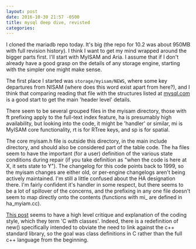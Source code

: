 ```yaml
---
layout: post
date: 2016-10-30 21:57 -0500
title: mysql deep dive, revisted
categories: 
---
```


I cloned the mariadb repo today. It's big (the repo for 10.2 was about 950MB with full revision history). I think I want to get my mind wrapped around the bigger parts first. I'll start with MyISAM and Aria. I assume that if I don't already have a good grasp on the details of any storage engine, starting with the simpler one might make sense.

The first place I started was `storage/myisam/NEWS`, where some key departures from NISAM (where does this word exist apart from here?), and I think that comparing reading that file with the structures listed at [mysql.com](https://dev.mysql.com/doc/refman/5.7/en/myisam-storage-engine.html) is a good start to get the main 'header level' details.

There seem to be several grouped files in the myisam directory,
those with ft prefixing apply to the full-text index feature,
ha is presumably high availability, but looking into the code, it might be 'handler' or similar,
mi is MyISAM core functionality,
rt is for RTree keys,
and sp is for spatial.

The core myisam.h file is outside this directory, in the main include directory, and should
also be considered part of the table code. The ha files seem to have the important (for a user) definition of the various state conditions during repair (if you take definition as "when the code is here at X, it sets state to Y"). The changelog for this code points  back to 1999, so the myisam changes are either old, or per-engine changelogs aren't being actively maintained. I'm still a little confused about the HA designation there. I'm fairly confident it's handler in some respect, but there seems to be a lot of spillover of the concerns, and the prefixing in any one file doesn't seem to map directly onto the contents (functions with mi_ are defined in ha_myiam.cc).

[This post](http://www.codeproject.com/Articles/1107279/Writing-a-MySQL-storage-engine-from-scratch) seems to have a high level critique and explanation of the coding style, which they term 'C with classes'. Indeed, there is a redefinition of new() specifically intended to obviate the need to link against the c++ standard library, so the goal was class definitions in C rather than the full c++ language from the beginning. 